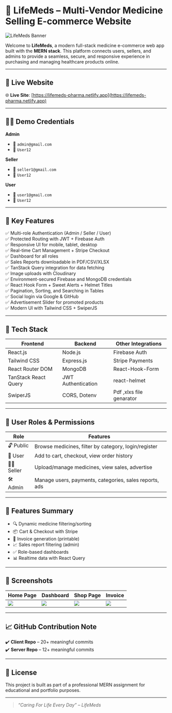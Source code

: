 # 💊 LifeMeds – Multi-Vendor Medicine Selling E-commerce Website

![LifeMeds Banner](https://i.ibb.co/1JhpsFF3/image.png)

Welcome to **LifeMeds**, a modern full-stack medicine e-commerce web app built with the **MERN stack**. This platform connects users, sellers, and admins to provide a seamless, secure, and responsive experience in purchasing and managing healthcare products online.

---

## 🚀 Live Website

🌐 **Live Site**: [https://lifemeds-pharma.netlify.app](https://lifemeds-pharma.netlify.app)

---

## 🧑‍💼 Demo Credentials

**Admin**

- 📧 `admin@gmail.com`
- 🔐 `User12`

**Seller**

- 📧 `seller1@gmail.com`
- 🔐 `User12`

**User**

- 📧 `user1@gmail.com`
- 🔐 `User12`

---

## 🧠 Key Features

✅ Multi-role Authentication (Admin / Seller / User)  
✅ Protected Routing with JWT + Firebase Auth  
✅ Responsive UI for mobile, tablet, desktop  
✅ Real-time Cart Management + Stripe Checkout  
✅ Dashboard for all roles  
✅ Sales Reports downloadable in PDF/CSV/XLSX  
✅ TanStack Query integration for data fetching  
✅ Image uploads with Cloudinary  
✅ Environment-secured Firebase and MongoDB credentials  
✅ React Hook Form + Sweet Alerts + Helmet Titles  
✅ Pagination, Sorting, and Searching in Tables  
✅ Social login via Google & GitHub  
✅ Advertisement Slider for promoted products  
✅ Modern UI with Tailwind CSS + SwiperJS

---

## 📁 Tech Stack

| Frontend             | Backend            | Other Integrations      |
| -------------------- | ------------------ | ----------------------- |
| React.js             | Node.js            | Firebase Auth           |
| Tailwind CSS         | Express.js         | Stripe Payments         |
| React Router DOM     | MongoDB            | React-Hook-Form         |
| TanStack React Query | JWT Authentication | react-helmet            |
| SwiperJS             | CORS, Dotenv       | Pdf ,xlxs file genarator|

---

## 👥 User Roles & Permissions

| Role   | Features |
|--------|----------|
| 🔓 Public | Browse medicines, filter by category, login/register |
| 👤 User | Add to cart, checkout, view order history |
| 🧑‍⚕️ Seller | Upload/manage medicines, view sales, advertise |
| 🛠️ Admin | Manage users, payments, categories, sales reports, ads |

---

## 🧪 Features Summary

- 🔍 Dynamic medicine filtering/sorting
- 📦 Cart & Checkout with Stripe
- 🧾 Invoice generation (printable)
- 📈 Sales report filtering (admin)
- ✅ Role-based dashboards
- 📊 Realtime data with React Query

---

## 📸 Screenshots

| Home Page  | Dashboard  | Shop Page  | Invoice    |
| ---------- | ---------- | ---------- | ---------- |
| ![](https://i.ibb.co/BVYYgvFh/image.png) | ![](https://i.ibb.co/dsKYZh5L/image.png) | ![](https://i.ibb.co/DfNBtyJy/image.png) | ![](https://i.ibb.co/jkBC0rZJ/image.png) |

---

## 📈 GitHub Contribution Note

✔️ **Client Repo** – 20+ meaningful commits  
✔️ **Server Repo** – 12+ meaningful commits

---

## 📃 License

This project is built as part of a professional MERN assignment for educational and portfolio purposes.

---

> _“Caring For Life Every Day” – LifeMeds_
